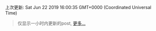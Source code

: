 
  
 上次更新: Sat Jun 22 2019 16:00:35 GMT+0000 (Coordinated Universal Time) 

 > 仅显示一小时内更新的post, [更多...](screenshots/)
  